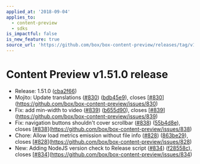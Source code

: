 ```yaml
---
applied_at: '2018-09-04'
applies_to:
  - content-preview
  - sdks
is_impactful: false
is_new_feature: true
source_url: 'https://github.com/box/box-content-preview/releases/tag/v1.51.0'
---
```


# Content Preview v1.51.0 release


* Release: 1.51.0 ([cba2f66](https://github.com/box/box-content-preview/commit[cba2f66](https://github.com/box/box-content-preview/commit/cba2f66)))
* Mojito: Update translations ([#830](https://github.com/box/box-content-preview/pull/830)) ([bdb45e9](https://github.com/box/box-content-preview/commit[bdb45e9](https://github.com/box/box-content-preview/commit/bdb45e9))), closes [[#830](https://github.com/box/box-content-preview/pull/830)](https://github.com/box/box-content-preview/issues/830)
* Fix: add min-width to video ([#839](https://github.com/box/box-content-preview/pull/839)) ([b655d90](https://github.com/box/box-content-preview/commit[b655d90](https://github.com/box/box-content-preview/commit/b655d90))), closes [[#839](https://github.com/box/box-content-preview/pull/839)](https://github.com/box/box-content-preview/issues/839)
* Fix: navigation buttons shouldn't cover scrollbar ([#838](https://github.com/box/box-content-preview/pull/838)) ([55b4d8e](https://github.com/box/box-content-preview/commit[55b4d8e](https://github.com/box/box-content-preview/commit/55b4d8e))), closes [[#838](https://github.com/box/box-content-preview/pull/838)](https://github.com/box/box-content-preview/issues/838)
* Chore: Allow load metrics emission without file info ([#828](https://github.com/box/box-content-preview/pull/828)) ([863be29](https://github.com/box/box-content-preview/commit[863be29](https://github.com/box/box-content-preview/commit/863be29))), closes [[#828](https://github.com/box/box-content-preview/pull/828)](https://github.com/box/box-content-preview/issues/828)
* New: Adding NodeJS version check to Release script ([#834](https://github.com/box/box-content-preview/pull/834)) ([f28558c](https://github.com/box/box-content-preview/commit[f28558c](https://github.com/box/box-content-preview/commit/f28558c))), closes [[#834](https://github.com/box/box-content-preview/pull/834)](https://github.com/box/box-content-preview/issues/834)



